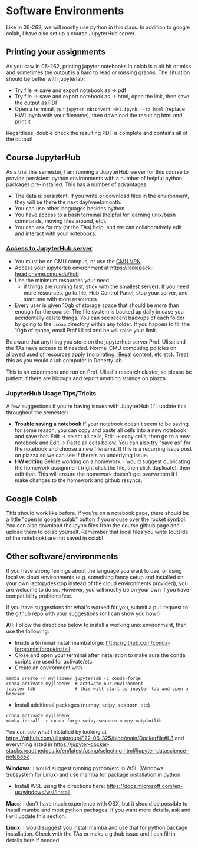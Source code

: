 # Software Environments

Like in 06-262, we will mostly use python in this class. In addition to google colab, I have also set up a course JupyterHub server.

## Printing your assignments

As you saw in 06-262, printing jupyter notebooks in colab is a bit hit or miss and sometimes the output is a hard to read or missing graphs. The situation should be better with jupyterlab:
* Try file -> save and export notebook as -> pdf
* Try file -> save and export notebook as -> html, open the link, then save the output as PDF
* Open a terminal, run `jupyter nbconvert HW1.ipynb --to html` (replace HW1.ipynb with your filename), then download the resulting html and print it

Regardless, double check the resulting PDF is complete and contains all of the output!

## Course JupyterHub

As a trial this semester, I am running a JupyterHub server for this course to provide persistent python environments with a number of helpful python packages pre-installed. This has a number of advantages:
* The data is persistent. If you write or download files in the environment, they will be there the next day/week/month.
* You can use other languages besides python.
* You have access to a bash terminal (helpful for learning unix/bash commands, moving files around, etc).
* You can ask for my (or the TAs) help, and we can collaboratively edit and interact with your notebooks.

### [Access to JupyterHub server](https://laikapack-head.cheme.cmu.edu/hub)
* You must be on CMU campus, or use the [CMU VPN](https://www.cmu.edu/computing/services/endpoint/network-access/vpn/)
* Access your jupyterlab environment at https://laikapack-head.cheme.cmu.edu/hub
* Use the minimum resources your need 
    * if things are running fast, stick with the smallest server). If you need more resources, go to file, Hub Control Panel, stop your server, and start one with more resources
* Every user is given 10gb of storage space that should be more than enough for the course. The file system is backed up daily in case you accidentally delete things. You can see recent backups of each folder by going to the `.snap` directory within any folder. If you happen to fill the 10gb of space, email Prof Ulissi and he will raise your limit.

Be aware that anything you store on the jupyterhub server Prof. Ulissi and the TAs have access to if needed. Normal CMU computing policies on allowed used of resources apply (no pirating, illegal content, etc etc). Treat this as you would a lab computer in Doherty lab.

This is an experiment and run on Prof. Ulissi's research cluster, so please be patient if there are hiccups and report anything strange on piazza.

### JupyterHub Usage Tips/Tricks

A few suggestions if you're having issues with JupyterHub (I'll update this throughout the semester)
* **Trouble saving a notebook** If your notebook doesn't seem to be saving for some reason, you can copy and paste all cells into a new notebook and save that. Edit -> select all cells, Edit -> copy cells, then go to a new notebook and Edit -> Paste all cells below. You can also try "save as" for the notebook and choose a new filename. If this is a recurring issue post on piazza so we can see if there's an underlying issue.
* **HW editing** Before working on a homework, I would suggest duplicating the homework assignment (right click the file, then click duplicate), then edit that. This will ensure the homework doesn't get overwritten if I make changes to the homework and github resyncs. 

## Google Colab

This should work like before. If you're on a notebook page, there should be a little "open in google colab" button if you mouse over the rocket symbol. You can also download the ipynb files from the course github page and upload them to colab yourself. Remember that local files you write (outside of the notebook) are not saved in colab!

## Other software/environments

If you have strong feelings about the language you want to use, or using local vs cloud environments (e.g. something fancy setup and installed on your own laptop/desktop instead of the cloud environments provided), you are welcome to do so. However, you will mostly be on your own if you have compatibility problems/etc. 

If you have suggestions for what's worked for you, submit a pull request to the github repo with your suggestions (or I can show you how!)

**All:** Follow the directions below to install a working unix environment, then use the following:
* Inside a terminal install mambaforge: https://github.com/conda-forge/miniforge#install
* Close and open your terminal after installation to make sure the conda scripts are used for activate/etc
* Create an environment with
```
mamba create -n myjlabenv jupyterlab -c conda-forge
conda activate myjlabenv  # activate our environment
jupyter lab               # this will start up jupyter lab and open a browser
```
* Install additional packages (numpy, scipy, seaborn, etc)
``` 
conda activate myjlabenv
mamba install -c conda-forge scipy seaborn numpy matplotlib
```
You can see what I installed by looking at https://github.com/ulissigroup/F22-06-325/blob/main/Dockerfile#L3 and everything listed in https://jupyter-docker-stacks.readthedocs.io/en/latest/using/selecting.html#jupyter-datascience-notebook


**Windows:** I would suggest running python/etc in WSL (Windows Subsystem for Linux) and use mamba for package installation in python.
* Install WSL using the directions here: https://docs.microsoft.com/en-us/windows/wsl/install

**Macs:** I don't have much experience with OSX, but it should be possible to install mamba and most python packages. If you want more details, ask and I will update this section. 

**Linux:** I would suggest you install mamba and use that for python package installation. Check with the TAs or make a github issue and I can fill in details here if needed.
